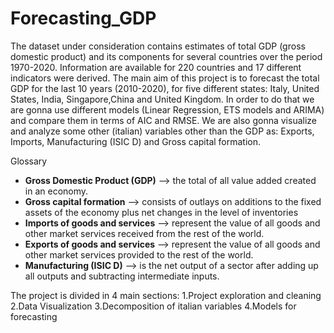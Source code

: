 # Forecasting_GDP

The dataset under consideration contains estimates of total GDP (gross domestic product) and its components for several countries over the period 1970-2020. Information are available for 220 countries and 17 different indicators were derived. The main aim of this project is to forecast the total GDP for the last 10 years (2010-2020), for five different states: Italy, United States, India, Singapore,China and United Kingdom. In order to do that we are gonna use different models (Linear Regression, ETS models and ARIMA) and compare them in terms of AIC and RMSE. We are also gonna visualize and analyze some other (italian) variables other than the GDP as: Exports, Imports, Manufacturing (ISIC D) and Gross capital formation.

Glossary

* **Gross Domestic Product (GDP)** --> the total of all value added created in an economy.
* **Gross capital formation** --> consists of outlays on additions to the fixed assets of the economy plus net changes in the level of inventories
* **Imports of goods and services** --> represent the value of all goods and other market services received from the rest of the world.
* **Exports of goods and services** --> represent the value of all goods and other market services provided to the rest of the world.
* **Manufacturing (ISIC D)** --> is the net output of a sector after adding up all outputs and subtracting intermediate inputs.

The project is divided in 4 main sections:
1.Project exploration and cleaning
2.Data Visualization
3.Decomposition of italian variables
4.Models for forecasting
